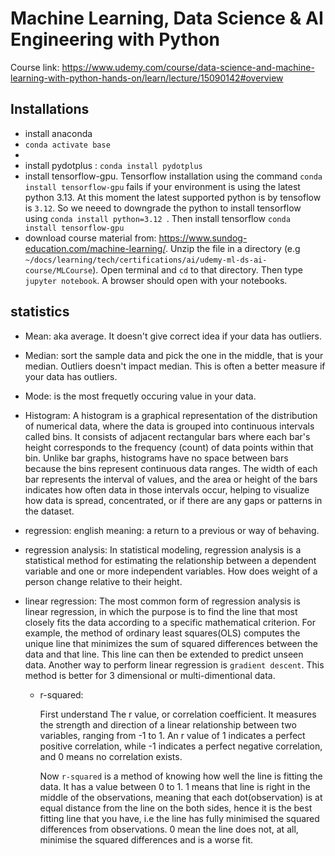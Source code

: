 # Machine Learning, Data Science & AI Engineering with Python

Course link: https://www.udemy.com/course/data-science-and-machine-learning-with-python-hands-on/learn/lecture/15090142#overview

## Installations

- install anaconda
- `conda activate base`
- 
- install pydotplus : `conda install pydotplus`
- install tensorflow-gpu. Tensorflow installation using the command `conda install tensorflow-gpu` fails if your environment is using the latest python 3.13. At this moment the latest supported python
  is by tensoflow is `3.12`. So we neeed to downgrade the python to install tensorflow using `conda install python=3.12 `. Then install tensorflow `conda install tensorflow-gpu`
- download course material from: https://www.sundog-education.com/machine-learning/. Unzip the file in a directory (e.g `~/docs/learning/tech/certifications/ai/udemy-ml-ds-ai-course/MLCourse`). Open terminal and `cd` to that directory. Then type `jupyter notebook`. A browser should open with your notebooks. 

## statistics

- Mean: aka average. It doesn't give correct idea if your data has outliers.
- Median: sort the sample data and pick the one in the middle, that is your median. Outliers doesn't impact median. This is often a better measure if your data has outliers.
- Mode: is the most frequetly occuring value in your data.

- Histogram: A histogram is a graphical representation of the distribution of numerical data, where the data is grouped into continuous intervals called bins. It consists of adjacent rectangular bars where each bar's height corresponds to the frequency (count) of data points within that bin. Unlike bar graphs, histograms have no space between bars because the bins represent continuous data ranges. The width of each bar represents the interval of values, and the area or height of the bars indicates how often data in those intervals occur, helping to visualize how data is spread, concentrated, or if there are any gaps or patterns in the dataset.

- regression: english meaning: a return to a previous or way of behaving.
- regression analysis: In statistical modeling, regression analysis is a statistical method for estimating the relationship between a dependent variable and one or more independent variables. How does weight of a person change relative to their height. 
- linear regression: The most common form of regression analysis is linear regression, in which the purpose is to find the line that most closely fits the data according to a specific mathematical criterion. For example, the method of ordinary least squares(OLS) computes the unique line that minimizes the sum of squared differences between the data and that line. This line can then be extended to predict unseen data. Another way to perform linear regression is  `gradient descent`. This method is better for 3 dimensional or multi-dimentional data. 
  - r-squared:

    First understand The r value, or correlation coefficient. It measures the strength and direction of a linear relationship between two variables, ranging from -1 to 1. An r value of 1 indicates a perfect positive correlation, while -1 indicates a perfect negative correlation, and 0 means no correlation exists.

    Now `r-squared` is a method of knowing how well the line is fitting the data. It has a value between 0 to 1.  1 means that line is right in the middle of the observations, meaning that each dot(observation) is at equal distance from the line on the both sides, hence it is the best fitting line that you have, i.e the line has fully minimised the squared differences from observations. 0 mean the line does not, at all, minimise the squared differences and is a worse fit. 
